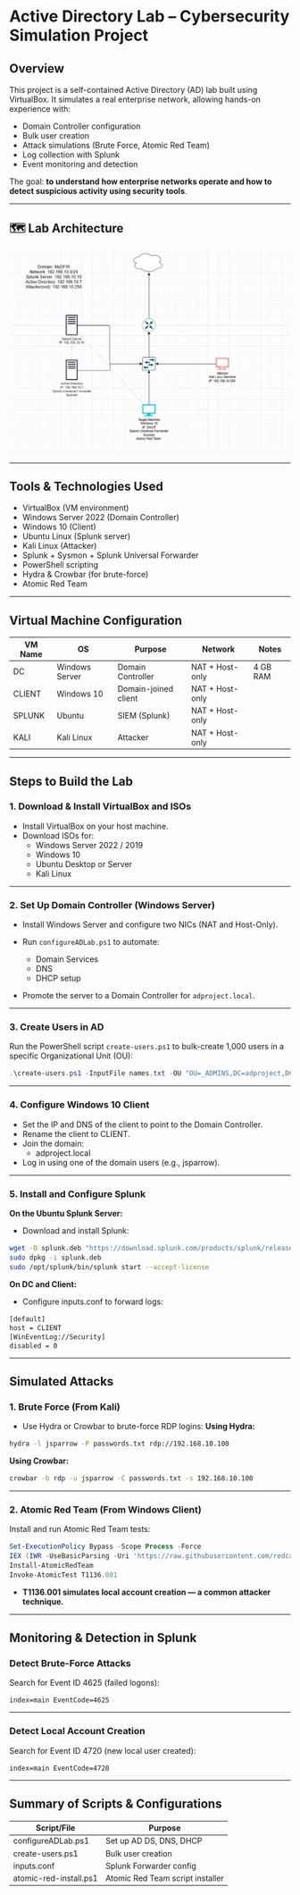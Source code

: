 # Active Directory Lab – Cybersecurity Simulation Project

##  Overview
This project is a self-contained Active Directory (AD) lab built using VirtualBox. It simulates a real enterprise network, allowing hands-on experience with:
- Domain Controller configuration
- Bulk user creation
- Attack simulations (Brute Force, Atomic Red Team)
- Log collection with Splunk
- Event monitoring and detection

The goal: **to understand how enterprise networks operate and how to detect suspicious activity using security tools**.

---

## 🗺️ Lab Architecture

![Active Directory Lab Diagram](images/architecture_diagram.png)

---

##  Tools & Technologies Used
- VirtualBox (VM environment)
- Windows Server 2022 (Domain Controller)
- Windows 10 (Client)
- Ubuntu Linux (Splunk server)
- Kali Linux (Attacker)
- Splunk + Sysmon + Splunk Universal Forwarder
- PowerShell scripting
- Hydra & Crowbar (for brute-force)
- Atomic Red Team

---

##  Virtual Machine Configuration

| VM Name      | OS               | Purpose            | Network | Notes             |
|--------------|------------------|---------------------|---------|--------------------|
| DC           | Windows Server   | Domain Controller   | NAT + Host-only | 4 GB RAM |
| CLIENT       | Windows 10       | Domain-joined client| NAT + Host-only |  |
| SPLUNK       | Ubuntu           | SIEM (Splunk)       | NAT + Host-only |  |
| KALI         | Kali Linux       | Attacker            | NAT + Host-only |  |

---

##  Steps to Build the Lab

### 1. Download & Install VirtualBox and ISOs
- Install VirtualBox on your host machine.
- Download ISOs for:
  - Windows Server 2022 / 2019
  - Windows 10
  - Ubuntu Desktop or Server
  - Kali Linux

---

### 2. Set Up Domain Controller (Windows Server)

- Install Windows Server and configure two NICs (NAT and Host-Only).
- Run `configureADLab.ps1` to automate:
  - Domain Services
  - DNS
  - DHCP setup

- Promote the server to a Domain Controller for `adproject.local`.

---

### 3. Create Users in AD

Run the PowerShell script `create-users.ps1` to bulk-create 1,000 users in a specific Organizational Unit (OU):

```powershell
.\create-users.ps1 -InputFile names.txt -OU "OU=_ADMINS,DC=adproject,DC=local"
```
---

### 4. Configure Windows 10 Client
- Set the IP and DNS of the client to point to the Domain Controller.
- Rename the client to CLIENT.
- Join the domain:
  - adproject.local
- Log in using one of the domain users (e.g., jsparrow).

---

### 5. Install and Configure Splunk
**On the Ubuntu Splunk Server:**
- Download and install Splunk:

```bash
wget -O splunk.deb "https://download.splunk.com/products/splunk/releases/9.0.5/linux/splunk-9.0.5-xxxxxxx.deb"
sudo dpkg -i splunk.deb
sudo /opt/splunk/bin/splunk start --accept-license
```


**On DC and Client:**
- Configure inputs.conf to forward logs:

```
[default]
host = CLIENT
[WinEventLog://Security]
disabled = 0
```
---

##  Simulated Attacks

### 1. Brute Force (From Kali)

- Use Hydra or Crowbar to brute-force RDP logins:
**Using Hydra:**
  
```bash
hydra -l jsparrow -P passwords.txt rdp://192.168.10.100
```
**Using Crowbar:**
```bash
crowbar -b rdp -u jsparrow -C passwords.txt -s 192.168.10.100
```

---

### 2. Atomic Red Team (From Windows Client)

Install and run Atomic Red Team tests:
```powershell
Set-ExecutionPolicy Bypass -Scope Process -Force
IEX (IWR -UseBasicParsing -Uri 'https://raw.githubusercontent.com/redcanaryco/invoke-atomicredteam/main/install-     atomicredteam.ps1')
Install-AtomicRedTeam
Invoke-AtomicTest T1136.001
```
- **T1136.001 simulates local account creation — a common attacker technique.**

---

## Monitoring & Detection in Splunk

### Detect Brute-Force Attacks
Search for Event ID 4625 (failed logons):
```spl
index=main EventCode=4625
```

---

### Detect Local Account Creation
Search for Event ID 4720 (new local user created):

```spl
index=main EventCode=4720
```

---

##  Summary of Scripts & Configurations

| Script/File          | Purpose                            |
|----------------------|------------------------------------|
| configureADLab.ps1   | Set up AD DS, DNS, DHCP            |
| create-users.ps1     | Bulk user creation                 |
| inputs.conf          | Splunk Forwarder config            |
| atomic-red-install.ps1 | Atomic Red Team script installer |






